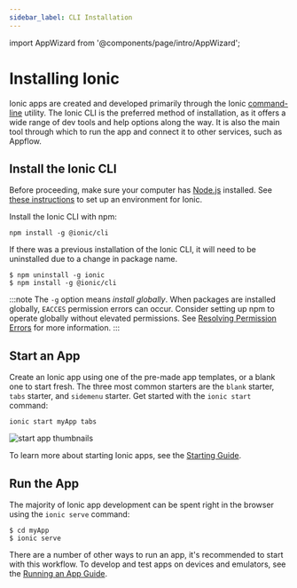 ```yaml
---
sidebar_label: CLI Installation
---
```


import AppWizard from '@components/page/intro/AppWizard';

# Installing Ionic

Ionic apps are created and developed primarily through the Ionic [command-line](../reference/glossary.md#cli) utility. The Ionic CLI is the preferred method of installation, as it offers a wide range of dev tools and help options along the way. It is also the main tool through which to run the app and connect it to other services, such as Appflow.

<AppWizard />

## Install the Ionic CLI

Before proceeding, make sure your computer has [Node.js](../reference/glossary.md#node) installed. See [these instructions](environment.md) to set up an environment for Ionic.

Install the Ionic CLI with npm:

```shell
npm install -g @ionic/cli
```

If there was a previous installation of the Ionic CLI, it will need to be uninstalled due to a change in package name.

```shell
$ npm uninstall -g ionic
$ npm install -g @ionic/cli

```

:::note
The `-g` option means _install globally_. When packages are installed globally, `EACCES` permission errors can occur.
Consider setting up npm to operate globally without elevated permissions. See [Resolving Permission Errors](../developing/tips.md#resolving-permission-errors) for more information.
:::

## Start an App

Create an Ionic app using one of the pre-made app templates, or a blank one to start fresh. The three most common starters are the `blank` starter, `tabs` starter, and `sidemenu` starter. Get started with the `ionic start` command:

```shell
ionic start myApp tabs
```

![start app thumbnails](/img/installation/start-app-thumbnails.png)

To learn more about starting Ionic apps, see the [Starting Guide](../developing/starting.md).

## Run the App

The majority of Ionic app development can be spent right in the browser using the `ionic serve` command:

```shell
$ cd myApp
$ ionic serve
```

There are a number of other ways to run an app, it's recommended to start with this workflow. To develop and test apps on devices and emulators, see the [Running an App Guide](../developing/previewing.md).
